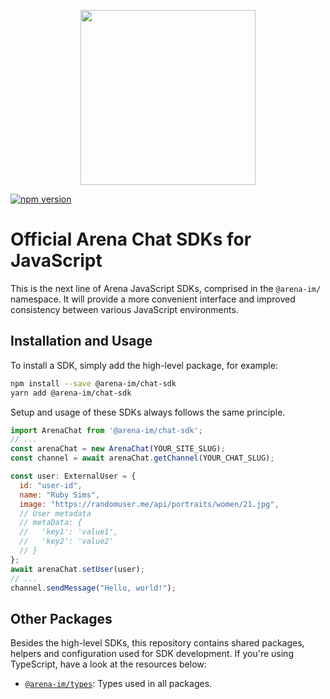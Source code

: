 <p align="center">
  <a href="https://arena.im" target="_blank" align="center">
    <img src="https://dashboard-sandbox.arena.im/js/imgs/arena-logo-purple.png" width="280">
  </a>
  <br />
</p>

[![npm version](https://img.shields.io/npm/v/@arena-im/chat-sdk.svg)](https://www.npmjs.com/package/@arena-im/chat-sdk)

# Official Arena Chat SDKs for JavaScript

This is the next line of Arena JavaScript SDKs, comprised in the `@arena-im/` namespace. It will provide a more
convenient interface and improved consistency between various JavaScript environments.

## Installation and Usage

To install a SDK, simply add the high-level package, for example:

```sh
npm install --save @arena-im/chat-sdk
yarn add @arena-im/chat-sdk
```

Setup and usage of these SDKs always follows the same principle.

```javascript
import ArenaChat from '@arena-im/chat-sdk';
// ...
const arenaChat = new ArenaChat(YOUR_SITE_SLUG);
const channel = await arenaChat.getChannel(YOUR_CHAT_SLUG);

const user: ExternalUser = {
  id: "user-id",
  name: "Ruby Sims",
  image: "https://randomuser.me/api/portraits/women/21.jpg",
  // User metadata
  // metaData: {
  //   'key1': 'value1',
  //   'key2': 'value2'
  // }
};
await arenaChat.setUser(user);
// ...
channel.sendMessage("Hello, world!");

```

## Other Packages

Besides the high-level SDKs, this repository contains shared packages, helpers and configuration used for SDK
development. If you're using TypeScript, have a look at the resources below:

- [`@arena-im/types`](https://github.com/stationfy/arena-chat-sdk/tree/develop/packages/types): Types used in all packages.
